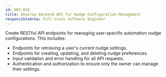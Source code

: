 ```yaml
---
id: DEV-018
title: Develop Backend API for Nudge Configuration Management
responsibleArea: Full-stack Software Engineer
---
```

Create RESTful API endpoints for managing user-specific automation nudge configurations. This includes:
*   Endpoints for retrieving a user's current nudge settings.
*   Endpoints for creating, updating, and deleting nudge preferences.
*   Input validation and error handling for all API requests.
*   Authentication and authorization to ensure only the owner can manage their settings.